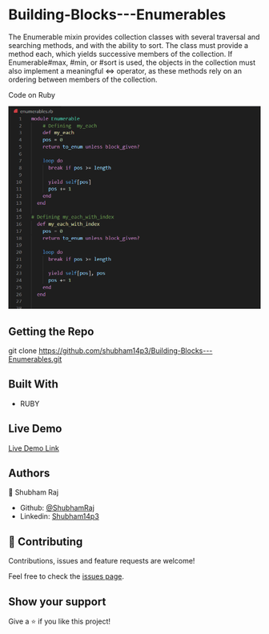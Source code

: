 # Building-Blocks---Enumerables

The Enumerable mixin provides collection classes with several traversal and searching methods, and with the ability to sort. The class must provide a method each, which yields successive members of the collection. If Enumerable#max, #min, or #sort is used, the objects in the collection must also implement a meaningful <=> operator, as these methods rely on an ordering between members of the collection.

Code on Ruby

![screenshot](./images/Code.PNG)

## Getting the Repo

git clone https://github.com/shubham14p3/Building-Blocks---Enumerables.git

## Built With

- RUBY

## Live Demo

[Live Demo Link](https://shubham14p3.github.io/Building-Blocks---Enumerables/.)

## Authors

👤 Shubham Raj

- Github: [@ShubhamRaj](https://github.com/shubham14p3)
- Linkedin: [Shubham14p3](https://www.linkedin.com/in/shubham14p3/)

## 🤝 Contributing

Contributions, issues and feature requests are welcome!

Feel free to check the [issues page](https://github.com/shubham14p3/Building-Blocks---Enumerables.git/issues/).

## Show your support

Give a ⭐️ if you like this project!

